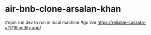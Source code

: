 # air-bnb-clone-arsalan-khan
#npm run dev to run in local machine
#go live https://reliable-cassata-af1716.netlify.app/
